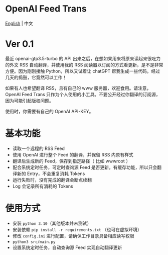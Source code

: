 # OpenAI Feed Trans
 <a href="README.md">English</a> | 中文

# Ver 0.1

最近 openai-gtp3.5-turbo 的 API 出来之后，在想如果用来将原来读起来很吃力的外文 RSS 自动翻译，并使用我的 RSS 阅读器以订阅的方式看更新，是不是非常方便。因为刚刚接触 Python，所以又试着让 chatGPT 帮我生成一些代码。经过几天的捣鼓，它竟然可以工作！

如果有人也希望翻译 RSS，且有自己的 www 服务器，欢迎食用。请注意，OpenAI Feed Trans 只作为个人使用的小工具。不要公开经过你翻译的订阅源，因为可能引起版权问题。

使用时，你需要有自己的 OpenAI API-KEY。

# 基本功能

- 读取一个远程的 RSS Feed
- 使用 OpenAI 进行整个 Feed 的翻译，并保留 RSS 内原有样式
- 翻译后生成新的 Feed，保存到指定路径（ 比如 wwwroot ）
- 配合系统定时任务，可定时查询源 Feed 是否更新。有缓存功能，所以只会翻译新的 Entry，不会重复消耗 Tokens
- 运行失败时，没有完成的翻译会断点续翻
- Log 会记录所有消耗的 Tokens

# 使用方式
- 安装 `python 3.10`（其他版本并未测试）
- 安装依赖 `pip install -r requirements.txt` （也可在虚拟环境）
- 修改 `config.ini` 进行配置，请确保工作目录具备相应读写权限
- `python3 src/main.py`
- 设置系统定时任务，自动查询源 Feed 实现自动翻译更新

